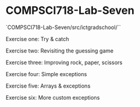 # COMPSCI718-Lab-Seven

`COMPSCI718-Lab-Seven/src/ictgradschool/``

Exercise one: Try & catch

Exercise two: Revisiting the guessing game

Exercise three: Improving rock, paper, scissors

Exercise four: Simple exceptions

Exercise five: Arrays & exceptions

Exercise six: More custom exceptions
